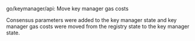 go/keymanager/api: Move key manager gas costs

Consensus parameters were added to the key manager state and key manager gas
costs were moved from the registry state to the key manager state.
